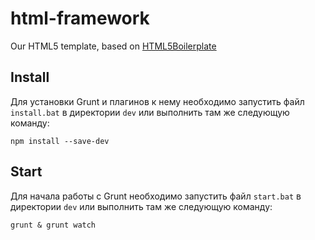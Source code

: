 # html-framework

Our HTML5 template, based on [HTML5Boilerplate](https://github.com/h5bp/html5-boilerplate)

## Install

Для установки Grunt и плагинов к нему необходимо запустить файл `install.bat` в директории `dev` или выполнить там же следующую команду:

```shell
npm install --save-dev
```

## Start

Для начала работы с Grunt необходимо запустить файл `start.bat` в директории `dev` или выполнить там же следующую команду:

```shell
grunt & grunt watch
```